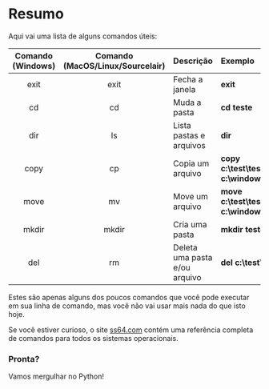 # Resumo

Aqui vai uma lista de alguns comandos úteis:

| Comando \(Windows\) | Comando \(MacOS/Linux/Sourcelair\) | Descrição | Exemplo |
| :---: | :---: | :--- | :--- |
| exit | exit | Fecha a janela | **exit** |
| cd | cd | Muda a pasta | **cd teste** |
| dir | ls | Lista pastas e arquivos | **dir** |
| copy | cp | Copia um arquivo | **copy c:\test\test.txt c:\windows\test.txt** |
| move | mv | Move um arquivo | **move c:\test\test.txt c:\windows\test.txt** |
| mkdir | mkdir | Cria uma pasta | **mkdir teste** |
| del | rm | Deleta uma pasta e/ou arquivo | **del c:\test\test.txt** |

Estes são apenas alguns dos poucos comandos que você pode executar em sua linha de comando, mas você não vai usar mais nada do que isto hoje.

Se você estiver curioso, o site [ss64.com](https://ss64.com) contém uma referência completa de comandos para todos os sistemas operacionais.

### Pronta?

Vamos mergulhar no Python!

